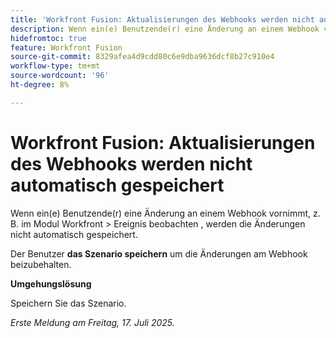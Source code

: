 ```yaml
---
title: 'Workfront Fusion: Aktualisierungen des Webhooks werden nicht automatisch gespeichert'
description: Wenn ein(e) Benutzende(r) eine Änderung an einem Webhook vornimmt, z. B. im Modul Workfront > Ereignis beobachten , werden die Änderungen nicht automatisch gespeichert. Der Benutzer muss das Szenario speichern, um die Änderungen am Webhook beizubehalten.
hidefromtoc: true
feature: Workfront Fusion
source-git-commit: 8329afea4d9cdd80c6e9dba9636dcf8b27c910e4
workflow-type: tm+mt
source-wordcount: '96'
ht-degree: 8%

---
```



# Workfront Fusion: Aktualisierungen des Webhooks werden nicht automatisch gespeichert

Wenn ein(e) Benutzende(r) eine Änderung an einem Webhook vornimmt, z. B. im Modul Workfront > Ereignis beobachten , werden die Änderungen nicht automatisch gespeichert.

Der Benutzer **das Szenario speichern** um die Änderungen am Webhook beizubehalten.

**Umgehungslösung**

Speichern Sie das Szenario.

_Erste Meldung am Freitag, 17. Juli 2025._
